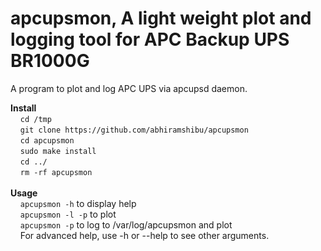 # apcupsmon, A light weight plot and logging tool for APC Backup UPS BR1000G
A program to plot and log APC UPS via apcupsd daemon.

**Install**  
  &nbsp;&nbsp;&nbsp;&nbsp;```cd /tmp```  
  &nbsp;&nbsp;&nbsp;&nbsp;```git clone https://github.com/abhiramshibu/apcupsmon```  
  &nbsp;&nbsp;&nbsp;&nbsp;```cd apcupsmon```  
  &nbsp;&nbsp;&nbsp;&nbsp;```sudo make install```  
  &nbsp;&nbsp;&nbsp;&nbsp;```cd ../```  
  &nbsp;&nbsp;&nbsp;&nbsp;```rm -rf apcupsmon```  
  <br>
**Usage**  
  &nbsp;&nbsp;&nbsp;&nbsp;```apcupsmon -h``` to display help  
  &nbsp;&nbsp;&nbsp;&nbsp;```apcupsmon -l -p``` to plot  
  &nbsp;&nbsp;&nbsp;&nbsp;```apcupsmon -p``` to log to /var/log/apcupsmon and plot  
  &nbsp;&nbsp;&nbsp;&nbsp;For advanced help, use -h or --help to see other arguments.
